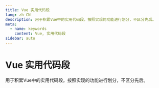 ```yaml
---
title: Vue 实用代码段
lang: zh-CN
description: 用于积累Vue中的实用代码段。按照实现的功能进行划分，不区分先后。
meta:
  - name: keywords
    content: Vue, 实用代码段
sidebar: auto
---
```


# Vue 实用代码段 #

用于积累Vue中的实用代码段。按照实现的功能进行划分，不区分先后。
